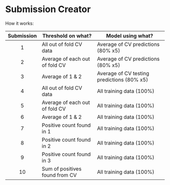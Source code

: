 # Submission Creator

How it works:

| Submission | Threshold on what? | Model using what? |
| :-: | --- | --- |
| 1 | All out of fold CV data | Average of CV predictions (80% x5) |
| 2 | Average of each out of fold CV | Average of CV predictions (80% x5) |
| 3 | Average of 1 & 2 | Average of CV testing predictions (80% x5) |
| 4 | All out of fold CV data | All training data (100%) |
| 5 | Average of each out of fold CV | All training data (100%) |
| 6 | Average of 1 & 2 | All training data (100%) |
| 7 | Positive count found in 1 | All training data (100%) |
| 8 | Positive count found in 2 | All training data (100%) |
| 9 | Positive count found in 3 | All training data (100%) |
| 10 | Sum of positives found from CV | All training data (100%) |
